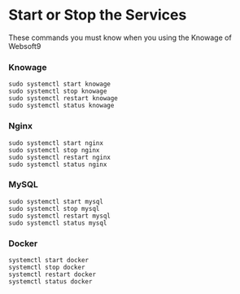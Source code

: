 # Start or Stop the Services

These commands you must know when you using the Knowage of Websoft9

### Knowage

```shell
sudo systemctl start knowage
sudo systemctl stop knowage
sudo systemctl restart knowage
sudo systemctl status knowage
```

### Nginx

```shell
sudo systemctl start nginx
sudo systemctl stop nginx
sudo systemctl restart nginx
sudo systemctl status nginx
```

### MySQL

```shell
sudo systemctl start mysql
sudo systemctl stop mysql
sudo systemctl restart mysql
sudo systemctl status mysql
```

### Docker

```shell
systemctl start docker
systemctl stop docker
systemctl restart docker
systemctl status docker
```